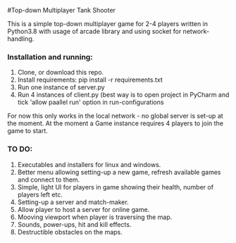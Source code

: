 #Top-down Multiplayer Tank Shooter

This is a simple top-down multiplayer game for 2-4 players written in Python3.8 with usage of arcade library and using 
socket for network-handling.

### Installation and running:

1. Clone, or download this repo.
2. Install requirements: pip install -r requirements.txt
3. Run one instance of server.py
4. Run 4 instances of client.py (best way is to open project in PyCharm and tick 'allow paallel run' option in 
run-configurations

For now this only works in the local network - no global server is set-up at the moment. At the moment a Game instance 
requires 4 players to join the game to start.

### TO DO:

1. Executables and installers for linux and windows.
2. Better menu allowing setting-up a new game, refresh available games and connect to them.
3. Simple, light UI for players in game showing their health, number of players left etc.
4. Setting-up a server and match-maker.
5. Allow player to host a server for online game.
6. Mooving viewport when player is traversing the map.
7. Sounds, power-ups, hit and kill effects. 
8. Destructible obstacles on the maps.
